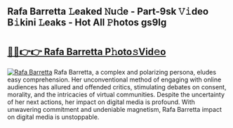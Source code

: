 ## Rafa Barretta 𝙻eaked 𝙽u𝚍e - Part-9sk 𝚅𝚒deo B𝚒kini 𝙻eaks - Hot All 𝙿hotos gs9Ig

# <h2><a href="http://ld2zcgp.urlbe.top/?page=Rafa+Barretta">🔗🔗👉👉 Rafa Barretta P𝚑oto𝚜Vid𝚎o</a></h2>

[![Rafa Barretta](https://i.imgur.com/eBuTRDB.gif)](http://ld2zcgp.urlbe.top/?page=Rafa+Barretta)
Rafa Barretta, a complex and polarizing persona, eludes easy comprehension. Her unconventional method of engaging with online audiences has allured and offended critics, stimulating debates on consent, morality, and the intricacies of virtual communities. Despite the uncertainty of her next actions, her impact on digital media is profound. With unwavering commitment and undeniable magnetism, Rafa Barretta impact on digital media is unstoppable.
